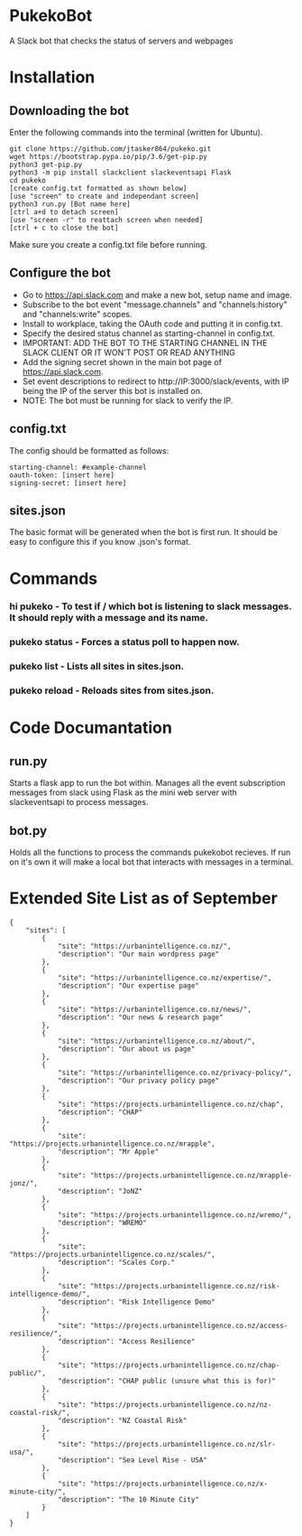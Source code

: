 # PukekoBot
A Slack bot that checks the status of servers and webpages

# Installation
## Downloading the bot
Enter the following commands into the terminal (written for Ubuntu).
```
git clone https://github.com/jtasker864/pukeko.git
wget https://bootstrap.pypa.io/pip/3.6/get-pip.py
python3 get-pip.py
python3 -m pip install slackclient slackeventsapi Flask
cd pukeko
[create config.txt formatted as shown below]
[use "screen" to create and independant screen]
python3 run.py [Bot name here]
[ctrl a+d to detach screen]
[use "screen -r" to reattach screen when needed]
[ctrl + c to close the bot]
```
Make sure you create a config.txt file before running.

## Configure the bot
- Go to https://api.slack.com and make a new bot, setup name and image.
- Subscribe to the bot event "message.channels" and "channels:history" and "channels:write" scopes.
- Install to workplace, taking the OAuth code and putting it in config.txt.
- Specify the desired status channel as starting-channel in config.txt.
- IMPORTANT: ADD THE BOT TO THE STARTING CHANNEL IN THE SLACK CLIENT OR IT WON'T POST OR READ ANYTHING
- Add the signing secret shown in the main bot page of https://api.slack.com.
- Set event descriptions to redirect to http://IP:3000/slack/events, with IP being the IP of the server this bot is installed on.
- NOTE: The bot must be running for slack to verify the IP.

## config.txt
The config should be formatted as follows:
```
starting-channel: #example-channel
oauth-token: [insert here]
signing-secret: [insert here]
```

## sites.json
The basic format will be generated when the bot is first run. It should be easy to configure this if you know .json's format.

# Commands
### hi pukeko - To test if / which bot is listening to slack messages. It should reply with a message and its name.
### pukeko status - Forces a status poll to happen now.
### pukeko list - Lists all sites in sites.json.
### pukeko reload - Reloads sites from sites.json.

# Code Documantation
## run.py
Starts a flask app to run the bot within.
Manages all the event subscription messages from slack using Flask as the mini web server with slackeventsapi to process messages.

## bot.py
Holds all the functions to process the commands pukekobot recieves. If run on it's own it will make a local bot that interacts with messages in a terminal.

# Extended Site List as of September
```
{
    "sites": [
        {
            "site": "https://urbanintelligence.co.nz/",
            "description": "Our main wordpress page"
        },
        {
            "site": "https://urbanintelligence.co.nz/expertise/",
            "description": "Our expertise page"
        },
        {
            "site": "https://urbanintelligence.co.nz/news/",
            "description": "Our news & research page"
        },
        {
            "site": "https://urbanintelligence.co.nz/about/",
            "description": "Our about us page"
        },
        {
            "site": "https://urbanintelligence.co.nz/privacy-policy/",
            "description": "Our privacy policy page"
        },
        {
            "site": "https://projects.urbanintelligence.co.nz/chap",
            "description": "CHAP"
        },
        {
            "site": "https://projects.urbanintelligence.co.nz/mrapple",
            "description": "Mr Apple"
        },
        {
            "site": "https://projects.urbanintelligence.co.nz/mrapple-jonz/",
            "description": "JoNZ"
        },
        {
            "site": "https://projects.urbanintelligence.co.nz/wremo/",
            "description": "WREMO"
        },
        {
            "site": "https://projects.urbanintelligence.co.nz/scales/",
            "description": "Scales Corp."
        },
        {
            "site": "https://projects.urbanintelligence.co.nz/risk-intelligence-demo/",
            "description": "Risk Intelligence Demo"
        },
        {
            "site": "https://projects.urbanintelligence.co.nz/access-resilience/",
            "description": "Access Resilience"
        },
        {
            "site": "https://projects.urbanintelligence.co.nz/chap-public/",
            "description": "CHAP public (unsure what this is for)"
        },
        {
            "site": "https://projects.urbanintelligence.co.nz/nz-coastal-risk/",
            "description": "NZ Coastal Risk"
        },
        {
            "site": "https://projects.urbanintelligence.co.nz/slr-usa/",
            "description": "Sea Level Rise - USA"
        },
        {
            "site": "https://projects.urbanintelligence.co.nz/x-minute-city/",
            "description": "The 10 Minute City"
        }
    ]
}
```
